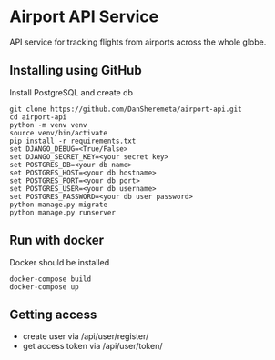 # Airport API Service

API service for tracking flights from airports across the whole globe.

## Installing using GitHub
Install PostgreSQL and create db

```shell
git clone https://github.com/DanSheremeta/airport-api.git
cd airport-api
python -m venv venv
source venv/bin/activate
pip install -r requirements.txt
set DJANGO_DEBUG=<True/False>
set DJANGO_SECRET_KEY=<your secret key>
set POSTGRES_DB=<your db name>
set POSTGRES_HOST=<your db hostname>
set POSTGRES_PORT=<your db port>
set POSTGRES_USER=<your db username>
set POSTGRES_PASSWORD=<your db user password>
python manage.py migrate
python manage.py runserver
```

## Run with docker

Docker should be installed

```shell
docker-compose build
docker-compose up
```

## Getting access

- create user via /api/user/register/
- get access token via /api/user/token/
